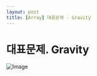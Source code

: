 ```yaml
---
layout: post
title: [Array] 대표문제 - Gravity
---
```


# 대표문제. Gravity

![Image](https://github.com/user-attachments/assets/5f5f28a0-6b09-431f-88dc-c760cf895c19)

